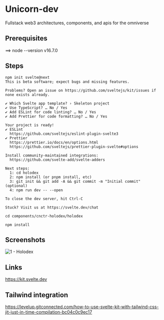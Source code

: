 # Unicorn-dev

Fullstack web3 architectures, components, and apis for the omniverse


## Prerequisites

==> node --version
v16.7.0

## Steps

~~~
npm init svelte@next
This is beta software; expect bugs and missing features.

Problems? Open an issue on https://github.com/sveltejs/kit/issues if none exists already.

✔ Which Svelte app template? › Skeleton project
✔ Use TypeScript? … No / Yes
✔ Add ESLint for code linting? … No / Yes
✔ Add Prettier for code formatting? … No / Yes

Your project is ready!
✔ ESLint
  https://github.com/sveltejs/eslint-plugin-svelte3
✔ Prettier
  https://prettier.io/docs/en/options.html
  https://github.com/sveltejs/prettier-plugin-svelte#options

Install community-maintained integrations:
  https://github.com/svelte-add/svelte-adders

Next steps:
  1: cd holodex
  2: npm install (or pnpm install, etc)
  3: git init && git add -A && git commit -m "Initial commit" (optional)
  4: npm run dev -- --open

To close the dev server, hit Ctrl-C

Stuck? Visit us at https://svelte.dev/chat

~~~


~~~
cd components/cnctr-holodex/holodex

npm install
~~~

## Screenshots
![1 - Holodex](https://github.com/arunabhdas/cnctr-dev/blob/master/recipes/cnctr-holodex/screenshots/holodex_1.png?raw=true)

## Links

https://kit.svelte.dev

## Tailwind integration
https://levelup.gitconnected.com/how-to-use-svelte-kit-with-tailwind-css-jit-just-in-time-compilation-bc04c0c9ec17
